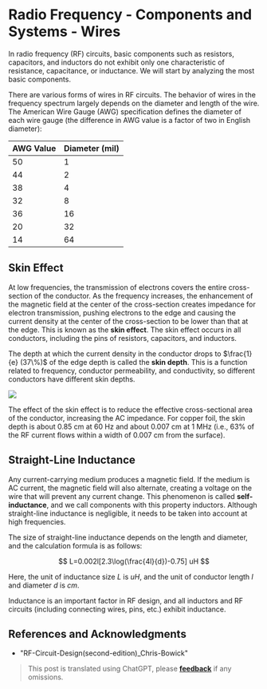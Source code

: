 # Radio Frequency - Components and Systems - Wires

In radio frequency (RF) circuits, basic components such as resistors, capacitors, and inductors do not exhibit only one characteristic of resistance, capacitance, or inductance. We will start by analyzing the most basic components.

There are various forms of wires in RF circuits. The behavior of wires in the frequency spectrum largely depends on the diameter and length of the wire. The American Wire Gauge (AWG) specification defines the diameter of each wire gauge (the difference in AWG value is a factor of two in English diameter):

| AWG Value | Diameter (mil) |
| --------- | -------------- |
| 50        | 1              |
| 44        | 2              |
| 38        | 4              |
| 32        | 8              |
| 36        | 16             |
| 20        | 32             |
| 14        | 64             |

## Skin Effect

At low frequencies, the transmission of electrons covers the entire cross-section of the conductor. As the frequency increases, the enhancement of the magnetic field at the center of the cross-section creates impedance for electron transmission, pushing electrons to the edge and causing the current density at the center of the cross-section to be lower than that at the edge. This is known as the **skin effect**. The skin effect occurs in all conductors, including the pins of resistors, capacitors, and inductors.

The depth at which the current density in the conductor drops to $\frac{1}{e} (37\%)$ of the edge depth is called the **skin depth**. This is a function related to frequency, conductor permeability, and conductivity, so different conductors have different skin depths.

![](https://img.wiki-power.com/d/wiki-media/img/20220408141754.png)

The effect of the skin effect is to reduce the effective cross-sectional area of the conductor, increasing the AC impedance. For copper foil, the skin depth is about 0.85 cm at 60 Hz and about 0.007 cm at 1 MHz (i.e., 63% of the RF current flows within a width of 0.007 cm from the surface).

## Straight-Line Inductance

Any current-carrying medium produces a magnetic field. If the medium is AC current, the magnetic field will also alternate, creating a voltage on the wire that will prevent any current change. This phenomenon is called **self-inductance**, and we call components with this property inductors. Although straight-line inductance is negligible, it needs to be taken into account at high frequencies.

The size of straight-line inductance depends on the length and diameter, and the calculation formula is as follows:

$$
L=0.002l[2.3\log(\frac{4l}{d})-0.75] uH
$$

Here, the unit of inductance size $L$ is $uH$, and the unit of conductor length $l$ and diameter $d$ is $cm$.

Inductance is an important factor in RF design, and all inductors and RF circuits (including connecting wires, pins, etc.) exhibit inductance.

## References and Acknowledgments

- "RF-Circuit-Design(second-edition)\_Chris-Bowick"

> This post is translated using ChatGPT, please [**feedback**](https://github.com/linyuxuanlin/Wiki_MkDocs/issues/new) if any omissions.
